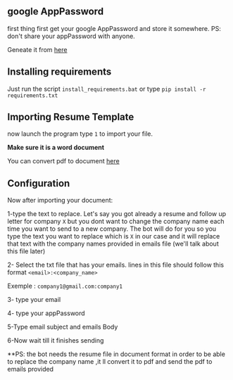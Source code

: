 

## google AppPassword

first thing first get your google AppPassword and store it somewhere.
PS: don't share your appPassword with anyone.

Geneate it from [here](https://myaccount.google.com/apppasswords)

## Installing requirements

Just run the script `install_requirements.bat` or type `pip install -r requirements.txt`

## Importing Resume Template

now launch the program type `1` to import your file.

**Make sure it is a word document**

You can convert pdf to document [here](https://www.ilovepdf.com/pdf_to_word)

## Configuration

Now after importing your document:

1-type the text to replace. Let's say you got already a resume and follow up letter for company `X` but you dont want to change the company name each time you want to send to a new company. The bot will do for you so you type the text you want to replace which is `X` in our case and it will replace that text with the company names provided in emails file (we'll talk about this file later) 

2- Select the txt file that has your emails. lines in this file should follow this format `<email>:<company_name>`

Exemple : `company1@gmail.com:company1`

3- type your email 

4- type your appPassword

5-Type email subject and emails Body

6-Now wait till it finishes sending

**PS: the bot needs the resume file in document format in order to be able to replace the company name ,it ll convert it to pdf and send the pdf to emails provided
